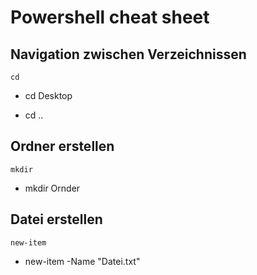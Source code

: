 # Powershell cheat sheet

## Navigation zwischen Verzeichnissen

`cd`

- cd Desktop

- cd ..

## Ordner erstellen

`mkdir`

- mkdir Ornder

## Datei erstellen

`new-item`

- new-item -Name "Datei.txt"




